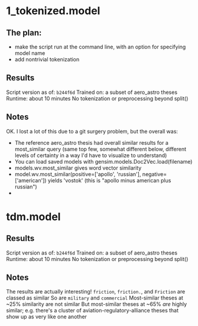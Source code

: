 # 1_tokenized.model

## The plan:
* make the script run at the command line, with an option for specifying model name
* add nontrivial tokenization

## Results
Script version as of: `b244f6d`
Trained on: a subset of aero_astro theses
Runtime: about 10 minutes
No tokenization or preprocessing beyond split()

## Notes
OK. I lost a lot of this due to a git surgery problem, but the overall was:

* The reference aero_astro thesis had overall similar results for a most_similar query (same top few, somewhat different below, different levels of certainty in a way I'd have to visualize to understand)
* You can load saved models with gensim.models.Doc2Vec.load(filename)
* models.wv.most_similar gives word vector similarity
* model.wv.most_similar(positive=['apollo', 'russian'], negative=['american']) yields 'vostok' (this is "apollo minus american plus russian")
*

# tdm.model

## Results
Script version as of: `b244f6d`
Trained on: a subset of aero_astro theses
Runtime: about 10 minutes
No tokenization or preprocessing beyond split()

## Notes
The results are actually interesting!
`friction`, `friction.`, and `Friction` are classed as similar
So are `military` and `commercial`
Most-similar theses at ~25% similarity are not similar
But most-similar theses at ~65% *are* highly similar; e.g. there's a cluster of aviation-regulatory-alliance theses that show up as very like one another

